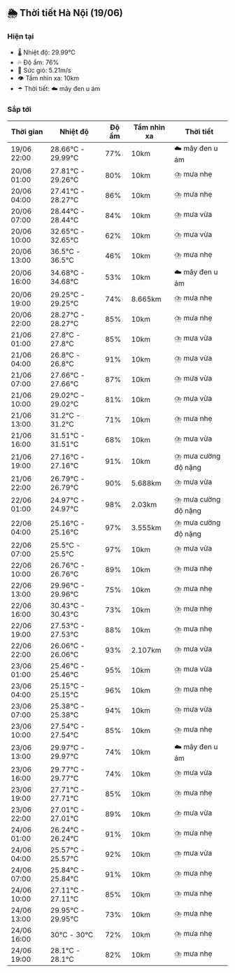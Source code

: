 ## 🌦️ Thời tiết Hà Nội (19/06)

### Hiện tại

- 🌡️ Nhiệt độ: 29.99℃
- 💦 Độ ẩm: 76%
- 💨 Sức gió: 5.21m/s
- 👁️ Tầm nhìn xa: 10km
- ☂️ Thời tiết: ☁️ mây đen u ám

### Sắp tới

| Thời gian | Nhiệt độ | Độ ẩm | Tầm nhìn xa | Thời tiết |
| --- | --- | --- | --- | --- |
| 19/06 22:00 | 28.66℃ - 29.99℃ | 77% | 10km | ☁️ mây đen u ám |
| 20/06 01:00 | 27.81℃ - 29.26℃ | 80% | 10km | ⛈️ mưa nhẹ |
| 20/06 04:00 | 27.41℃ - 28.27℃ | 86% | 10km | ⛈️ mưa nhẹ |
| 20/06 07:00 | 28.44℃ - 28.44℃ | 84% | 10km | ⛈️ mưa vừa |
| 20/06 10:00 | 32.65℃ - 32.65℃ | 62% | 10km | ⛈️ mưa vừa |
| 20/06 13:00 | 36.5℃ - 36.5℃ | 46% | 10km | ⛈️ mưa nhẹ |
| 20/06 16:00 | 34.68℃ - 34.68℃ | 53% | 10km | ☁️ mây đen u ám |
| 20/06 19:00 | 29.25℃ - 29.25℃ | 74% | 8.665km | ⛈️ mưa nhẹ |
| 20/06 22:00 | 28.27℃ - 28.27℃ | 85% | 10km | ⛈️ mưa nhẹ |
| 21/06 01:00 | 27.8℃ - 27.8℃ | 85% | 10km | ⛈️ mưa vừa |
| 21/06 04:00 | 26.8℃ - 26.8℃ | 91% | 10km | ⛈️ mưa vừa |
| 21/06 07:00 | 27.66℃ - 27.66℃ | 87% | 10km | ⛈️ mưa vừa |
| 21/06 10:00 | 29.02℃ - 29.02℃ | 81% | 10km | ⛈️ mưa vừa |
| 21/06 13:00 | 31.2℃ - 31.2℃ | 71% | 10km | ⛈️ mưa nhẹ |
| 21/06 16:00 | 31.51℃ - 31.51℃ | 68% | 10km | ⛈️ mưa vừa |
| 21/06 19:00 | 27.16℃ - 27.16℃ | 91% | 10km | ⛈️ mưa cường độ nặng |
| 21/06 22:00 | 26.79℃ - 26.79℃ | 90% | 5.688km | ⛈️ mưa vừa |
| 22/06 01:00 | 24.97℃ - 24.97℃ | 98% | 2.03km | ⛈️ mưa cường độ nặng |
| 22/06 04:00 | 25.16℃ - 25.16℃ | 97% | 3.555km | ⛈️ mưa cường độ nặng |
| 22/06 07:00 | 25.5℃ - 25.5℃ | 97% | 10km | ⛈️ mưa vừa |
| 22/06 10:00 | 26.76℃ - 26.76℃ | 89% | 10km | ⛈️ mưa nhẹ |
| 22/06 13:00 | 29.96℃ - 29.96℃ | 75% | 10km | ⛈️ mưa nhẹ |
| 22/06 16:00 | 30.43℃ - 30.43℃ | 73% | 10km | ⛈️ mưa nhẹ |
| 22/06 19:00 | 27.53℃ - 27.53℃ | 88% | 10km | ⛈️ mưa nhẹ |
| 22/06 22:00 | 26.06℃ - 26.06℃ | 93% | 2.107km | ⛈️ mưa vừa |
| 23/06 01:00 | 25.46℃ - 25.46℃ | 95% | 10km | ⛈️ mưa vừa |
| 23/06 04:00 | 25.15℃ - 25.15℃ | 96% | 10km | ⛈️ mưa nhẹ |
| 23/06 07:00 | 25.38℃ - 25.38℃ | 94% | 10km | ⛈️ mưa vừa |
| 23/06 10:00 | 27.54℃ - 27.54℃ | 85% | 10km | ⛈️ mưa nhẹ |
| 23/06 13:00 | 29.97℃ - 29.97℃ | 74% | 10km | ☁️ mây đen u ám |
| 23/06 16:00 | 29.77℃ - 29.77℃ | 74% | 10km | ⛈️ mưa vừa |
| 23/06 19:00 | 27.71℃ - 27.71℃ | 85% | 10km | ⛈️ mưa nhẹ |
| 23/06 22:00 | 27.01℃ - 27.01℃ | 89% | 10km | ⛈️ mưa vừa |
| 24/06 01:00 | 26.24℃ - 26.24℃ | 91% | 10km | ⛈️ mưa nhẹ |
| 24/06 04:00 | 25.57℃ - 25.57℃ | 92% | 10km | ⛈️ mưa vừa |
| 24/06 07:00 | 25.84℃ - 25.84℃ | 91% | 10km | ⛈️ mưa nhẹ |
| 24/06 10:00 | 27.11℃ - 27.11℃ | 85% | 10km | ⛈️ mưa nhẹ |
| 24/06 13:00 | 29.95℃ - 29.95℃ | 73% | 10km | ⛈️ mưa nhẹ |
| 24/06 16:00 | 30℃ - 30℃ | 72% | 10km | ⛈️ mưa nhẹ |
| 24/06 19:00 | 28.1℃ - 28.1℃ | 82% | 10km | ⛈️ mưa nhẹ |
